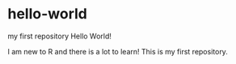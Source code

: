# hello-world
my first repository
Hello World!

I am new to R and there is a lot to learn! This is my first repository.
